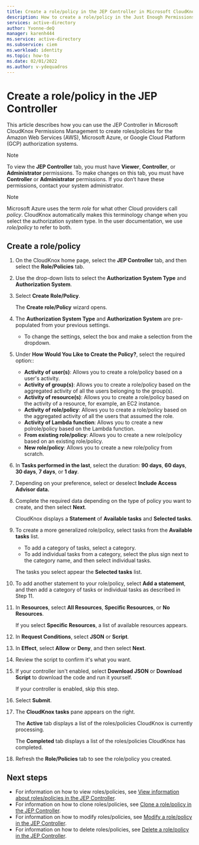 ```yaml
---
title: Create a role/policy in the JEP Controller in Microsoft CloudKnox Permissions Management 
description: How to create a role/policy in the Just Enough Permissions (JEP) Controller.
services: active-directory
author: Yvonne-deQ
manager: karenh444
ms.service: active-directory
ms.subservice: ciem
ms.workload: identity
ms.topic: how-to
ms.date: 02/01/2022
ms.author: v-ydequadros
---
```


# Create a role/policy in the JEP Controller

This article describes how you can use the JEP Controller in Microsoft CloudKnox Permissions Management to create roles/policies for the Amazon Web Services (AWS), Microsoft Azure, or Google Cloud Platform (GCP) authorization systems. 

> [!NOTE]
> To view the **JEP Controller** tab, you must have **Viewer**, **Controller**, or **Administrator** permissions. To make changes on this tab, you must have **Controller** or **Administrator** permissions. If you don’t have these permissions, contact your system administrator.

> [!NOTE]
> Microsoft Azure uses the term *role* for what other Cloud providers call *policy*. CloudKnox automatically makes this terminology change when you select the authorization system type. In the user documentation, we use *role/policy* to refer to both.

## Create a role/policy

1. On the CloudKnox home page, select the **JEP Controller** tab, and then select the **Role/Policies** tab.

1. Use the drop-down lists to select the **Authorization System Type** and **Authorization System**.
1. Select **Create Role/Policy**.

    The **Create role/Policy** wizard opens.
1. The **Authorization System Type** and **Authorization System** are pre-populated from your previous settings.
    - To change the settings, select the box and make a selection from the dropdown. 

1. Under **How Would You Like to Create the Policy?**, select the required option::

    - **Activity of user(s)**: Allows you to create a role/policy based on a user's activity.
    - **Activity of group(s)**: Allows you to create a role/policy based on the aggregated activity of all the users belonging to the group(s).
    - **Activity of resource(s)**: Allows you to create a role/policy based on the activity of a resource, for example, an EC2 instance.
    - **Activity of role/policy**: Allows you to create a role/policy based on the aggregated activity of all the users that assumed the role.
    - **Activity of Lambda function**: Allows you to create a new polrole/policy based on the Lambda function.
    - **From existing role/policy**: Allows you to create a new role/policy based on an existing role/policy.
    - **New role/policy**: Allows you to create a new role/policy from scratch.

1. In **Tasks performed in the last**, select the duration: **90 days**, **60 days**, **30 days**, **7 days**, or **1 day**.
1. Depending on your preference, select or deselect **Include Access Advisor data.**
1. Complete the required data depending on the type of policy you want to create, and then select **Next**.

    CloudKnox displays a **Statement** of **Available tasks** and **Selected tasks**.  
1. To create a more generalized role/policy, select tasks from the **Available tasks** list.
    - To add a category of tasks, select a category.
    - To add individual tasks from a category, select the plus sign next to the category name, and then select individual tasks.

    The tasks you select appear the **Selected tasks** list.
1. To add another statement to your role/policy, select **Add a statement**, and then add a category of tasks or individual tasks as described in Step 11.
1. In **Resources**, select **All Resources**, **Specific Resources**, or **No Resources**.

    If you select **Specific Resources**, a list of available resources appears.
1. In **Request Conditions**, select **JSON** or **Script**.
1. In **Effect**, select **Allow** or **Deny**, and then select **Next**.
1. Review the script to confirm it's what you want.
1. If your controller isn't enabled, select **Download JSON** or **Download Script** to download the code and run it yourself.

    If your controller is enabled, skip this step.
1. Select **Submit**.
1. The **CloudKnox tasks** pane appears on the right.

    The **Active** tab displays a list of the roles/policies CloudKnox is currently processing.

    The **Completed** tab displays a list of the roles/policies CloudKnox has completed.
1. Refresh the **Role/Policies** tab to see the role/policy you created.



## Next steps

- For information on how to view roles/policies, see [View information about roles/policies in the JEP Controller](cloudknox-howto-view-role-policy.md).
- For information on how to clone roles/policies, see [Clone a role/policy in the JEP Controller](cloudknox-howto-clone-role-policy.md).
- For information on how to modify roles/policies, see [Modify a role/policy in the JEP Controller](cloudknox-howto-modify-role-policy.md).
- For information on how to delete roles/policies, see [Delete a role/policy in the JEP Controller](cloudknox-howto-delete-role-policy.md).
